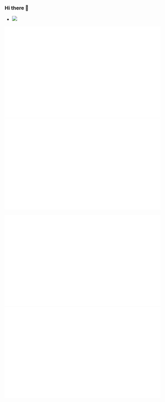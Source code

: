 ### Hi there 👋

<!--
**tagorenathv/tagorenathv** is a ✨ _special_ ✨ repository because its `README.md` (this file) appears on your GitHub profile.

Here are some ideas to get you started:

- 🔭 I’m currently working on ...
- 🌱 I’m currently learning ...
- 👯 I’m looking to collaborate on ...
- 🤔 I’m looking for help with ...
- 💬 Ask me about ...
- 📫 How to reach me: ...
- 😄 Pronouns: ...
- ⚡ Fun fact: ...
-->

- ![](https://komarev.com/ghpvc/?username=tagorenathv)

  
![](https://raw.githubusercontent.com/tagorenathv/github-stats/master/generated/overview.svg#gh-dark-mode-only)
![](https://raw.githubusercontent.com/tagorenathv/github-stats/master/generated/overview.svg#gh-light-mode-only)

![](https://raw.githubusercontent.com/tagorenathv/github-stats/master/generated/languages.svg#gh-dark-mode-only)
![](https://raw.githubusercontent.com/tagorenathv/github-stats/master/generated/languages.svg#gh-light-mode-only)
